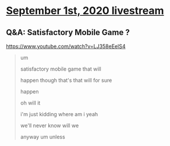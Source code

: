 # [September 1st, 2020 livestream](../2020-09-01.md)
## Q&A: Satisfactory Mobile Game ?
https://www.youtube.com/watch?v=LJ358eEelS4
> um
> 
> satisfactory mobile game that will
> 
> happen though that's that will for sure
> 
> happen
> 
> oh will it
> 
> i'm just kidding where am i yeah
> 
> we'll never know will we
> 
> anyway um unless
> 
